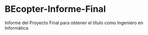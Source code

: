 # BEcopter-Informe-Final
Informe del Proyecto Final para obtener el título como Ingeniero en Informática
